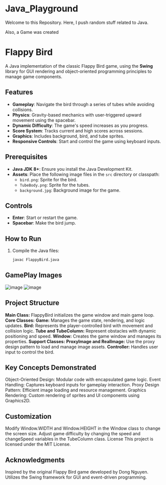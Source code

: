 # Java_Playground
Welcome to this Repository. Here, I push random stuff related to Java. 

Also, a Game was created 
# Flappy Bird

A Java implementation of the classic Flappy Bird game, using the **Swing** library for GUI rendering and object-oriented programming principles to manage game components.

## Features
- **Gameplay**: Navigate the bird through a series of tubes while avoiding collisions.
- **Physics**: Gravity-based mechanics with user-triggered upward movement using the spacebar.
- **Dynamic Difficulty**: The game's speed increases as you progress.
- **Score System**: Tracks current and high scores across sessions.
- **Graphics**: Includes background, bird, and tube sprites.
- **Responsive Controls**: Start and control the game using keyboard inputs.

## Prerequisites
- **Java JDK 8+**: Ensure you install the Java Development Kit.
- **Assets**: Place the following image files in the `src` directory or classpath:
  - `bird.png`: Sprite for the bird.
  - `TubeBody.png`: Sprite for the tubes.
  - `background.jpg`: Background image for the game.

## Controls
- **Enter**: Start or restart the game.
- **Spacebar**: Make the bird jump.

## How to Run
1. Compile the Java files:
   ```bash
   javac FlappyBird.java
## GamePlay Images
![image](https://github.com/user-attachments/assets/cfbab997-a345-47a6-8381-1025b5c0abd7)
![image](https://github.com/user-attachments/assets/b541d2d1-b4f7-48cc-845c-c7b400cd4a60)



## Project Structure
**Main Class:** FlappyBird initializes the game window and main game loop.
**Core Classes:**
**Game:** Manages the game state, rendering, and logic updates.
**Bird:** Represents the player-controlled bird with movement and collision logic.
**Tube and TubeColumn:** Represent obstacles with dynamic positioning and speed.
**Window:** Creates the game window and manages its properties.
**Support Classes:**
**ProxyImage and RealImage:** Use the proxy design pattern to load and manage image assets.
**Controller:** Handles user input to control the bird.


## Key Concepts Demonstrated
Object-Oriented Design: Modular code with encapsulated game logic.
Event Handling: Captures keyboard inputs for gameplay interaction.
Proxy Design Pattern: Efficient image loading and resource management.
Graphics Rendering: Custom rendering of sprites and UI components using Graphics2D.

## Customization
Modify Window.WIDTH and Window.HEIGHT in the Window class to change the screen size.
Adjust game difficulty by changing the speed and changeSpeed variables in the TubeColumn class.
License
This project is licensed under the MIT License.

## Acknowledgments
Inspired by the original Flappy Bird game developed by Dong Nguyen.
Utilizes the Swing framework for GUI and event-driven programming.

